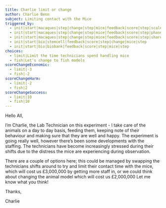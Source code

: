 ```yaml
---
title: Charlie limit or change
author: Charlie Benn
subject: Limiting contact with the Mice
triggered_by:
  - init|start|macaques|step|change|step|mice|feedback|score|step|scale
  - init|start|macaques|step|change|step|mice|feedback|score|step|phased
  - init|start|macaques|step|change|step|mice|feedback|score|step|share
  - init|start|bio|stemcell|feedback|score|step|change|mice|step
  - init|start|bio|biobank|feedback|score|step|mice|step
choices:
  - limit|Limit the time technicians spend handling mice
  - fish|Let's change to fish models
scoreChangeEconomic:
  - limit|-3
  - fish|-2
scoreChangeHarm:
  - limit|-2
  - fish|2
scoreChangeSuccess:
  - limit|10
  - fish|10
---
```


Hello All,

I’m Charlie, the Lab Technician on this experiment - I take care of the animals on a day to day basis, feeding them, keeping note of their behaviour and making sure that they are well and happy. The experiment is going really well, however there’s been some developments with the staffing. The technicians have become increasingly stressed during their shifts due to the distress the mice are experiencing during observation.

There are a couple of options here; this could be managed by swapping the technicians shifts around to try and limit their contact time with the mice, which will cost us £3,000,000 by getting more staff in, or we could think about changing the animal model which will cost us £2,000,000 Let me know what you think!

Thanks,

Charlie
